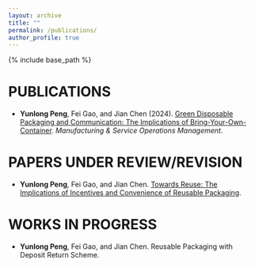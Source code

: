 ```yaml
---
layout: archive
title: ""
permalink: /publications/
author_profile: true
---
```

{% include base_path %} 

# PUBLICATIONS
* **Yunlong Peng**, Fei Gao, and Jian Chen (2024). [Green Disposable Packaging and Communication: The Implications of Bring-Your-Own-Container](https://papers.ssrn.com/sol3/papers.cfm?abstract_id=3888378). *Manufacturing & Service Operations Management*.

# PAPERS UNDER REVIEW/REVISION
* **Yunlong Peng**, Fei Gao, and Jian Chen. [Towards Reuse: The Implications of Incentives and Convenience of Reusable Packaging](https://papers.ssrn.com/sol3/papers.cfm?abstract_id=3679449). 

# WORKS IN PROGRESS
* **Yunlong Peng**, Fei Gao, and Jian Chen. Reusable Packaging with Deposit Return Scheme.


<!-- {% if author.googlescholar %}
  You can also find my articles on <u><a href="{{author.googlescholar}}">my Google Scholar profile</a>.</u>
{% endif %}

{% include base_path %}

{% for post in site.publications reversed %}
  {% include archive-single.html %}
{% endfor %}
 -->
